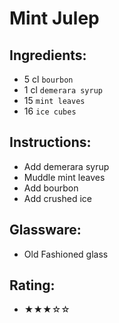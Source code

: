 # Mint Julep

## Ingredients:
- 5 cl `bourbon`
- 1 cl `demerara syrup`
- 15 `mint leaves`
- 16 `ice cubes`

## Instructions:
- Add demerara syrup
- Muddle mint leaves
- Add bourbon
- Add crushed ice

## Glassware:
- Old Fashioned glass

## Rating:
- ★★★☆☆